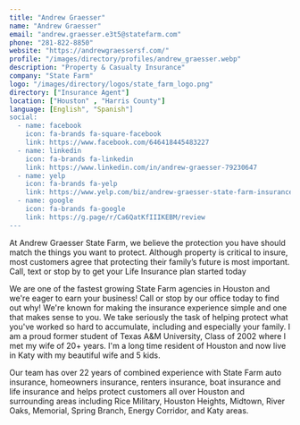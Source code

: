 ```yaml
---
title: "Andrew Graesser"
name: "Andrew Graesser"
email: "andrew.graesser.e3t5@statefarm.com"
phone: "281-822-8850"
website: "https://andrewgraessersf.com/"
profile: "/images/directory/profiles/andrew_graesser.webp"
description: "Property & Casualty Insurance"
company: "State Farm"
logo: "/images/directory/logos/state_farm_logo.png"
directory: ["Insurance Agent"]
location: ["Houston" , "Harris County"]
language: [English", "Spanish"]
social:
  - name: facebook
    icon: fa-brands fa-square-facebook
    link: https://www.facebook.com/646418445483227
  - name: linkedin
    icon: fa-brands fa-linkedin
    link: https://www.linkedin.com/in/andrew-graesser-79230647
  - name: yelp
    icon: fa-brands fa-yelp
    link: https://www.yelp.com/biz/andrew-graesser-state-farm-insurance-agent-houston
  - name: google
    icon: fa-brands fa-google
    link: https://g.page/r/Ca6QatKfIIIKEBM/review
---
```

At Andrew Graesser State Farm, we believe the protection you have should match the things you want to protect. Although property is critical to insure, most customers agree that protecting their family’s future is most important. Call, text or stop by to get your Life Insurance plan started today

We are one of the fastest growing State Farm agencies in Houston and we're eager to earn your business! Call or stop by our office today to find out why! We're known for making the insurance experience simple and one that makes sense to you. We take seriously the task of helping protect what you've worked so hard to accumulate, including and especially your family. I am a proud former student of Texas A&M University, Class of 2002 where I met my wife of 20+ years. I'm a long time resident of Houston and now live in Katy with my beautiful wife and 5 kids.

Our team has over 22 years of combined experience with State Farm auto insurance, homeowners insurance, renters insurance, boat insurance and life insurance and helps protect customers all over Houston and surrounding areas including Rice Military, Houston Heights, Midtown, River Oaks, Memorial, Spring Branch, Energy Corridor, and Katy areas.
